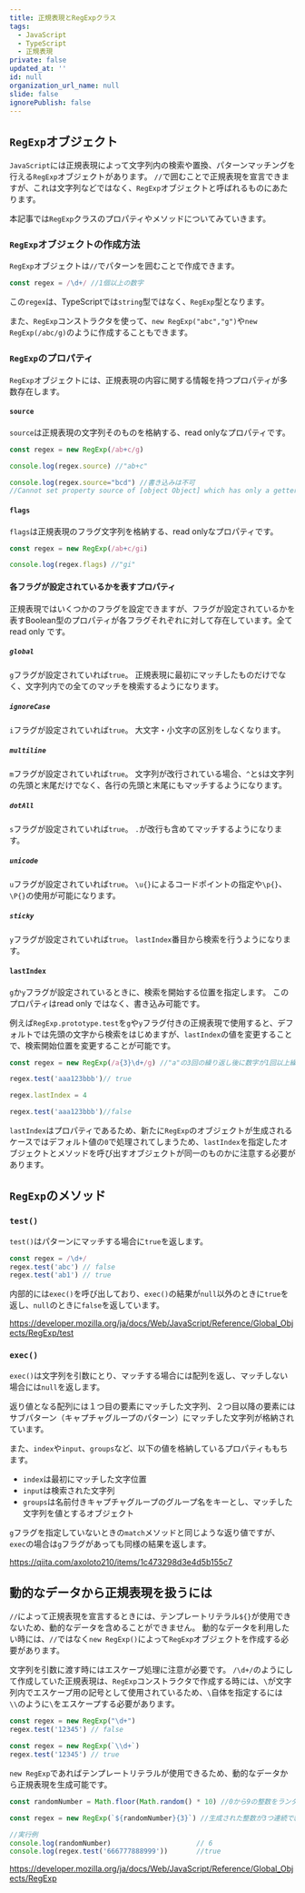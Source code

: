 ```yaml
---
title: 正規表現とRegExpクラス
tags:
  - JavaScript
  - TypeScript
  - 正規表現
private: false
updated_at: ''
id: null
organization_url_name: null
slide: false
ignorePublish: false
---
```

## `RegExp`オブジェクト
`JavaScript`には正規表現によって文字列内の検索や置換、パターンマッチングを行える`RegExp`オブジェクトがあります。
`//`で囲むことで正規表現を宣言できますが、これは文字列などではなく、`RegExp`オブジェクトと呼ばれるものにあたります。

本記事では`RegExp`クラスのプロパティやメソッドについてみていきます。

### `RegExp`オブジェクトの作成方法
`RegExp`オブジェクトは`//`でパターンを囲むことで作成できます。
```js
const regex = /\d+/ //1個以上の数字
```
この`regex`は、TypeScriptでは`string`型ではなく、`RegExp`型となります。

また、`RegExp`コンストラクタを使って、`new RegExp("abc","g")`や`new RegExp(/abc/g)`のように作成することもできます。

### `RegExp`のプロパティ
`RegExp`オブジェクトには、正規表現の内容に関する情報を持つプロパティが多数存在します。
#### `source`
`source`は正規表現の文字列そのものを格納する、read onlyなプロパティです。
```js
const regex = new RegExp(/ab+c/g)

console.log(regex.source) //"ab+c" 

console.log(regex.source="bcd") //書き込みは不可
//Cannot set property source of [object Object] which has only a getter 
```
#### `flags`
`flags`は正規表現のフラグ文字列を格納する、read onlyなプロパティです。
```js
const regex = new RegExp(/ab+c/gi)

console.log(regex.flags) //"gi"
```
#### 各フラグが設定されているかを表すプロパティ
正規表現ではいくつかのフラグを設定できますが、フラグが設定されているかを表すBoolean型のプロパティが各フラグそれぞれに対して存在しています。全てread only です。
##### `global`
`g`フラグが設定されていれば`true`。
正規表現に最初にマッチしたものだけでなく、文字列内での全てのマッチを検索するようになります。
##### `ignoreCase`
`i`フラグが設定されていれば`true`。
大文字・小文字の区別をしなくなります。
##### `multiline`
`m`フラグが設定されていれば`true`。
文字列が改行されている場合、`^`と`$`は文字列の先頭と末尾だけでなく、各行の先頭と末尾にもマッチするようになります。
##### `dotAll`
`s`フラグが設定されていれば`true`。
`.`が改行も含めてマッチするようになります。
##### `unicode`
`u`フラグが設定されていれば`true`。
`\u{}`によるコードポイントの指定や`\p{}`、`\P{}`の使用が可能になります。
##### `sticky`
`y`フラグが設定されていれば`true`。
`lastIndex`番目から検索を行うようになります。

#### `lastIndex`
`g`か`y`フラグが設定されているときに、検索を開始する位置を指定します。
このプロパティはread only ではなく、書き込み可能です。

例えば`RegExp.prototype.test`を`g`や`y`フラグ付きの正規表現で使用すると、デフォルトでは先頭の文字から検索をはじめますが、`lastIndex`の値を変更することで、検索開始位置を変更することが可能です。
```js
const regex = new RegExp(/a{3}\d+/g) //"a"の3回の繰り返し後に数字が1回以上繰り返されるパターン

regex.test('aaa123bbb')// true

regex.lastIndex = 4

regex.test('aaa123bbb')//false
```
`lastIndex`はプロパティであるため、新たに`RegExp`のオブジェクトが生成されるケースではデフォルト値の`0`で処理されてしまうため、`lastIndex`を指定したオブジェクトとメソッドを呼び出すオブジェクトが同一のものかに注意する必要があります。

## `RegExp`のメソッド
### `test()`
`test()`はパターンにマッチする場合に`true`を返します。
```js
const regex = /\d+/
regex.test('abc') // false
regex.test('ab1') // true
```

内部的には`exec()`を呼び出しており、`exec()`の結果が`null`以外のときに`true`を返し、`null`のときに`false`を返しています。

https://developer.mozilla.org/ja/docs/Web/JavaScript/Reference/Global_Objects/RegExp/test

### `exec()`
`exec()`は文字列を引数にとり、マッチする場合には配列を返し、マッチしない場合には`null`を返します。

返り値となる配列には１つ目の要素にマッチした文字列、２つ目以降の要素にはサブパターン（キャプチャグループのパターン）にマッチした文字列が格納されています。

また、`index`や`input`、`groups`など、以下の値を格納しているプロパティももちます。
- `index`は最初にマッチした文字位置
- `input`は検索された文字列
- `groups`は名前付きキャプチャグループのグループ名をキーとし、マッチした文字列を値とするオブジェクト

`g`フラグを指定していないときの`match`メソッドと同じような返り値ですが、`exec`の場合は`g`フラグがあっても同様の結果を返します。

https://qiita.com/axoloto210/items/1c473298d3e4d5b155c7


## 動的なデータから正規表現を扱うには
`//`によって正規表現を宣言するときには、テンプレートリテラル``${}``が使用できないため、動的なデータを含めることができません。
動的なデータを利用したい時には、`//`ではなく`new RegExp()`によって`RegExp`オブジェクトを作成する必要があります。

文字列を引数に渡す時にはエスケープ処理に注意が必要です。
`/\d+/`のようにして作成していた正規表現は、`RegExp`コンストラクタで作成する時には、`\`が文字列内でエスケープ用の記号として使用されているため、`\`自体を指定するには`\\`のように`\`をエスケープする必要があります。
```js
const regex = new RegExp("\d+")
regex.test('12345') // false
```

```js
const regex = new RegExp(`\\d+`)
regex.test('12345') // true
```

`new RegExp`であればテンプレートリテラルが使用できるため、動的なデータから正規表現を生成可能です。
```js
const randomNumber = Math.floor(Math.random() * 10) //0から9の整数をランダムに生成

const regex = new RegExp(`${randomNumber}{3}`) //生成された整数が3つ連続で続くことを表す正規表現

//実行例
console.log(randomNumber)                     // 6
console.log(regex.test('666777888999'))       //true
```

https://developer.mozilla.org/ja/docs/Web/JavaScript/Reference/Global_Objects/RegExp
